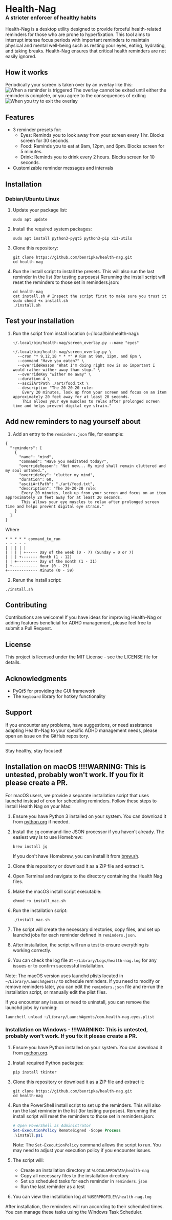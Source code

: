 <div>
<h1 style="border-bottom: none; margin-bottom: 0;">Health-Nag</h1>
<h3 style="border-bottom: none; margin-top: 0;">A stricter enforcer of healthy habits</h3>
</div>
Health-Nag is a desktop utility designed to provide forceful health-related reminders for those who are prone to hyperfixation. This tool aims to interrupt intense focus periods with important reminders to maintain physical and mental well-being such as resting your eyes, eating, hydrating, and taking breaks. Health-Nag ensures that critical health reminders are not easily ignored.

## How it works
Periodically your screen is taken over by an overlay like this:
![When a reminder is triggered](<docs/Screenshot from 2024-10-02 10-42-53.png>)
The overlay cannot be exited until either the reminder is complete, or you agree to the consequences of exiting
![When you try to exit the overlay](<docs/Screenshot from 2024-10-02 10-42-58.png>)
## Features
- 3 reminder presets for:
   - Eyes: Reminds you to look away from your screen every 1 hr. Blocks screen for 30 seconds.
   - Food: Reminds you to eat at 9am, 12pm, and 6pm. Blocks screen for 5 minutes.
   - Drink: Reminds you to drink every 2 hours. Blocks screen for 10 seconds.
- Customizable reminder messages and intervals

## Installation 

### Debian/Ubuntu Linux

1. Update your package list:
   ```
   sudo apt update
   ```

2. Install the required system packages:
   ```
   sudo apt install python3-pyqt5 python3-pip x11-utils
   ```

3. Clone this repository:
   ```
   git clone https://github.com/benripka/health-nag.git
   cd health-nag
   ```

4. Run the install script to install the presets. This will also run the last reminder in the list (for testing purposes) Rerunning the install script will reset the reminders to those set in reminders.json:
   ```
   cd health-nag
   cat install.sh # Inspect the script first to make sure you trust it
   sudo chmod +x install.sh
   ./install.sh
   ```

## Test your installation

1. Run the script from install location (~/.local/bin/health-nag):

   ```
   ~/.local/bin/health-nag/screen_overlay.py --name "eyes"
   ```
   ```
   ~/.local/bin/health-nag/screen_overlay.py \
     --cron "* 9,12,18 * * *" # Run at 9am, 12pm, and 6pm \
     --command "Have you eaten?" \
     --overrideReason "What I'm doing right now is so important I would rather wither away than stop." \
     --overrideKey "wither me away" \
     --duration 4 \
     --asciiArtPath ./art/food.txt \
     --description "The 20-20-20 rule:
       Every 20 minutes, look up from your screen and focus on an item approximately 20 feet away for at least 20 seconds. 
       This allows your eye muscles to relax after prolonged screen time and helps prevent digital eye strain."
   ```

## Add new reminders to nag yourself about

1. Add an entry to the `reminders.json` file, for example:

```
{
  "reminders": [
    {
      "name": "mind",
      "command": "Have you meditated today?",
      "overrideReason": "Not now... My mind shall remain cluttered and my soul untamed.",
      "overrideKey": "clutter my mind",
      "duration": 60,
      "asciiArtPath": "./art/food.txt",
      "description": "The 20-20-20 rule:
       Every 20 minutes, look up from your screen and focus on an item approximately 20 feet away for at least 20 seconds. 
       This allows your eye muscles to relax after prolonged screen time and helps prevent digital eye strain."
    }
  ]
}
```
Where
```
* * * * * command_to_run
- - - - -
| | | | |
| | | | +----- Day of the week (0 - 7) (Sunday = 0 or 7)
| | | +------- Month (1 - 12)
| | +--------- Day of the month (1 - 31)
| +----------- Hour (0 - 23)
+------------- Minute (0 - 59)
```

2. Rerun the install script:
```
./install.sh
```

## Contributing

Contributions are welcome! If you have ideas for improving Health-Nag or adding features beneficial for ADHD management, please feel free to submit a Pull Request.

## License

This project is licensed under the MIT License - see the LICENSE file for details.

## Acknowledgments

- PyQt5 for providing the GUI framework
- The `keyboard` library for hotkey functionality

## Support

If you encounter any problems, have suggestions, or need assistance adapting Health-Nag to your specific ADHD management needs, please open an issue on the GitHub repository.

---

Stay healthy, stay focused!

## Installation on macOS !!!!WARNING: This is untested, probably won't work. If you fix it please create a PR.

For macOS users, we provide a separate installation script that uses launchd instead of cron for scheduling reminders. Follow these steps to install Health Nag on your Mac:

1. Ensure you have Python 3 installed on your system. You can download it from [python.org](https://www.python.org/downloads/mac-osx/) if needed.

2. Install the `jq` command-line JSON processor if you haven't already. The easiest way is to use Homebrew:
   ```
   brew install jq
   ```
   If you don't have Homebrew, you can install it from [brew.sh](https://brew.sh/).

3. Clone this repository or download it as a ZIP file and extract it.

4. Open Terminal and navigate to the directory containing the Health Nag files.

5. Make the macOS install script executable:
   ```
   chmod +x install_mac.sh
   ```

6. Run the installation script:
   ```
   ./install_mac.sh
   ```

7. The script will create the necessary directories, copy files, and set up launchd jobs for each reminder defined in `reminders.json`.

8. After installation, the script will run a test to ensure everything is working correctly.

9. You can check the log file at `~/Library/Logs/health-nag.log` for any issues or to confirm successful installation.

Note: The macOS version uses launchd plists located in `~/Library/LaunchAgents/` to schedule reminders. If you need to modify or remove reminders later, you can edit the `reminders.json` file and re-run the installation script, or manually edit the plist files.

If you encounter any issues or need to uninstall, you can remove the launchd jobs by running:
```
launchctl unload ~/Library/LaunchAgents/com.health-nag.eyes.plist
```

### Installation on Windows - !!!WARNING: This is untested, probably won't work. If you fix it please create a PR.

1. Ensure you have Python installed on your system. You can download it from [python.org](https://www.python.org/downloads/).

2. Install required Python packages:
   ```
   pip install tkinter
   ```

3. Clone this repository or download it as a ZIP file and extract it:
   ```
   git clone https://github.com/benripka/health-nag.git
   cd health-nag
   ```

4. Run the PowerShell install script to set up the reminders. This will also run the last reminder in the list (for testing purposes). Rerunning the install script will reset the reminders to those set in reminders.json:
   ```powershell
   # Open PowerShell as Administrator
   Set-ExecutionPolicy RemoteSigned -Scope Process
   .\install.ps1
   ```

   Note: The `Set-ExecutionPolicy` command allows the script to run. You may need to adjust your execution policy if you encounter issues.

5. The script will:
   - Create an installation directory at `%LOCALAPPDATA%\health-nag`
   - Copy all necessary files to the installation directory
   - Set up scheduled tasks for each reminder in `reminders.json`
   - Run the last reminder as a test

6. You can view the installation log at `%USERPROFILE%\health-nag.log`

After installation, the reminders will run according to their scheduled times. You can manage these tasks using the Windows Task Scheduler.
